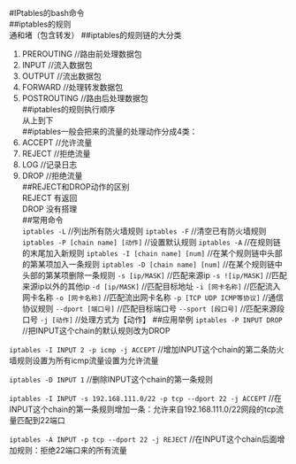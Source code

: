 #IPtables的bash命令  
##iptables的规则  
通和堵（包含转发）
##iptables的规则链的大分类  
1. PREROUTING   //路由前处理数据包  
2. INPUT    //流入数据包  
3. OUTPUT   //流出数据包  
4. FORWARD  //处理转发数据包  
5. POSTROUTING  //路由后处理数据包  
##iptables的规则执行顺序  
从上到下  
##iptables一般会把来的流量的处理动作分成4类：  
1. ACCEPT //允许流量  
2. REJECT //拒绝流量  
3. LOG  //记录日志  
4. DROP //拒绝流量  
##REJECT和DROP动作的区别  
REJECT 有返回  
DROP 没有搭理  
##常用命令  
`iptables -L`   //列出所有防火墙规则
`iptables -F`   //清空已有防火墙规则
`iptables -P [chain name] [动作]`   //设置默认规则
`iptables -A`   //在规则链的末尾加入新规则
`iptables -I [chain name] [num]`   //在某个规则链中头部的第某项加入一条规则
`iptables -D [chain name] [num]`   //在某个规则链中头部的第某项删除一条规则
`-s [ip/MASK]`  //匹配来源ip
`-s ![ip/MASK]`  //匹配来源ip以外的其他ip
`-d [ip/MASK]`  //匹配目标地址
`-i [网卡名称]` //匹配流入网卡名称
`-o [网卡名称]` //匹配流出网卡名称
`-p [TCP UDP ICMP等协议]`   //通信协议规则
`--dport [端口号]`  //匹配目标端口号
`--sport [段口号]`  //匹配来源段口号
`-j [动作]` //处理方式为【动作】
##应用举例
`iptables -P INPUT DROP`    //把INPUT这个chain的默认规则改为DROP  

`iptables -I INPUT 2 -p icmp -j ACCEPT` //增加INPUT这个chain的第二条防火墙规则设置为所有icmp流量设置为允许流量  

`iptables -D INPUT 1`   //删除INPUT这个chain的第一条规则  

`iptables -I INPUT -s 192.168.111.0/22 -p tcp --dport 22 -j ACCEPT`   //在INPUT这个chain的第一条规则增加一条：允许来自192.168.111.0/22网段的tcp流量匹配到22端口  

`iptables -A INPUT -p tcp --dport 22 -j REJECT`   //在INPUT这个chain后面增加规则：拒绝22端口来的所有流量
